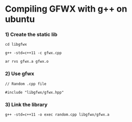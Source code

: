 # Compiling GFWX with g++ on ubuntu

### 1) Create the static lib

```
cd libgfwx

g++ -std=c++11 -c gfwx.cpp

ar rvs gfwx.a gfwx.o

```

### 2) Use gfwx

```
// Random .cpp file

#include "libgfwx/gfwx.hpp"

```

### 3) Link the library

```
g++ -std=c++11 -o exec random.cpp libgfwx/gfwx.a
```
